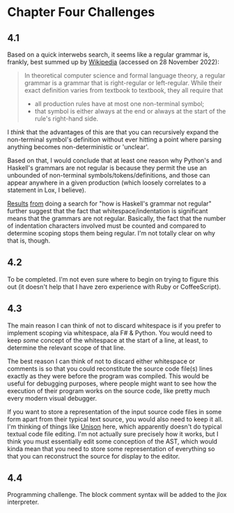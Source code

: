 # Chapter Four Challenges

## 4.1

Based on a quick interwebs search, it seems like a regular grammar is, frankly, best summed up by [Wikipedia](https://en.wikipedia.org/wiki/Regular_grammar) (accessed on 28 November 2022):

> In theoretical computer science and formal language theory, a regular grammar is a grammar that is right-regular or left-regular. While their exact definition varies from textbook to textbook, they all require that
>
> - all production rules have at most one non-terminal symbol;
> - that symbol is either always at the end or always at the start of the rule's right-hand side.

I  *think* that the advantages of this are that you can recursively expand the non-terminal symbol's definition without ever hitting a point where parsing anything becomes non-deterministic or 'unclear'.

Based on that, I would conclude that at least one reason why Python's and Haskell's grammars are not regular is because they permit the use an unbounded of non-terminal symbols/tokens/definitions, and those can appear anywhere in a given production (which loosely correlates to a statement in Lox, I believe).

[Results](https://www.reddit.com/r/compsci/comments/kkzn3r/the_lexical_grammars_of_python_and_haskell_are/) [from](https://stackoverflow.com/questions/59092560/what-is-haskells-grammar-and-which-type-of-parser-can-parse-it) doing a search for "how is Haskell's grammar not regular" further suggest that the fact that whitespace/indentation is significant means that the grammars are not regular.  Basically, the fact that the number of indentation characters involved must be counted and compared to determine scoping stops them being regular.  I'm not totally clear on why that is, though.

## 4.2

To be completed.  I'm not even sure where to begin on trying to figure this out (it doesn't help that I have zero experience with Ruby or CoffeeScript).

## 4.3

The main reason I can think of not to discard whitespace is if you prefer to implement scoping via whitespace, ala F# & Python.  You would need to keep *some* concept of the whitespace at the start of a line, at least, to determine the relevant scope of that line.

The best reason I can think of not to discard either whitespace or comments is so that you could reconstitute the source code file(s) lines exactly as they were before the program was compiled.  This would be useful for debugging purposes, where people might want to see how the execution of their program works on the source code, like pretty much every modern visual debugger.

If you want to store a representation of the input source code files in some form apart from their typical text source, you would also need to keep it all.  I'm thinking of things like [Unison](https://www.unison-lang.org/) here, which apparently doesn't do typical textual code file editing.  I'm not actually sure precisely how it works, but I think you must essentially edit some conception of the AST, which would kinda mean that you need to store some representation of everything so that you can reconstruct the source for display to the editor.

## 4.4

Programming challenge.  The block comment syntax will be added to the jlox interpreter.
